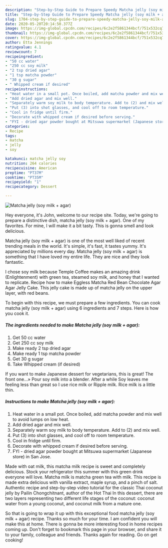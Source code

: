 ```yaml
---
description: "Step-by-Step Guide to Prepare Speedy Matcha jelly (soy milk + agar)"
title: "Step-by-Step Guide to Prepare Speedy Matcha jelly (soy milk + agar)"
slug: 1704-step-by-step-guide-to-prepare-speedy-matcha-jelly-soy-milk-agar
date: 2020-05-20T20:14:50.377Z
image: https://img-global.cpcdn.com/recipes/6c2e2f5861344bcf/751x532cq70/matcha-jelly-soy-milk-agar-recipe-main-photo.jpg
thumbnail: https://img-global.cpcdn.com/recipes/6c2e2f5861344bcf/751x532cq70/matcha-jelly-soy-milk-agar-recipe-main-photo.jpg
cover: https://img-global.cpcdn.com/recipes/6c2e2f5861344bcf/751x532cq70/matcha-jelly-soy-milk-agar-recipe-main-photo.jpg
author: Etta Jennings
ratingvalue: 4.1
reviewcount: 7
recipeingredient:
- "50 cc water"
- "250 cc soy milk"
- "2 tsp dried agar"
- "1 tsp matcha powder"
- "30 g sugar"
- " Whipped cream if desired"
recipeinstructions:
- "Heat water in a small pot. Once boiled, add matcha powder and mix well to avoid lumps on low heat."
- "Add dried agar and mix well."
- "Separately warm soy milk to body temperature. Add to (2) and mix well."
- "Put (3) into shot glasses, and cool off to room temperature."
- "Cool in fridge until firm."
- "Decorate with whipped cream if desired before serving."
- "FYI - dried agar powder bought at Mitsuwa supermarket (Japanese store) in San Jose."
categories:
- Recipe
tags:
- matcha
- jelly
- soy

katakunci: matcha jelly soy 
nutrition: 264 calories
recipecuisine: American
preptime: "PT37M"
cooktime: "PT35M"
recipeyield: "1"
recipecategory: Dessert

---
```



![Matcha jelly (soy milk + agar)](https://img-global.cpcdn.com/recipes/6c2e2f5861344bcf/751x532cq70/matcha-jelly-soy-milk-agar-recipe-main-photo.jpg)

Hey everyone, it's John, welcome to our recipe site. Today, we're going to prepare a distinctive dish, matcha jelly (soy milk + agar). One of my favorites. For mine, I will make it a bit tasty. This is gonna smell and look delicious.

Matcha jelly (soy milk + agar) is one of the most well liked of recent trending meals in the world. It's simple, it's fast, it tastes yummy. It's appreciated by millions every day. Matcha jelly (soy milk + agar) is something that I have loved my entire life. They are nice and they look fantastic.

I chose soy milk because Temple Coffee makes an amazing drink (Enlightenment) with green tea, steamed soy milk, and honey that I wanted to replicate. Recipe how to make Eggless Matcha Red Bean Chocolate Agar Agar Jelly Cake. This jelly cake is made up of matcha jelly on the upper layer, with red beans.


To begin with this recipe, we must prepare a few ingredients. You can cook matcha jelly (soy milk + agar) using 6 ingredients and 7 steps. Here is how you cook it.

<!--inarticleads1-->

##### The ingredients needed to make Matcha jelly (soy milk + agar):

1. Get 50 cc water
1. Get 250 cc soy milk
1. Make ready 2 tsp dried agar
1. Make ready 1 tsp matcha powder
1. Get 30 g sugar
1. Take  Whipped cream (if desired)


If you want to make Japanese dessert for vegetarians, this is great! The front one…» Pour soy milk into a blender. After a while Soy leaves me feeling less than great so I use rice milk or Ripple milk. Rice milk is a little thin. 

<!--inarticleads2-->

##### Instructions to make Matcha jelly (soy milk + agar):

1. Heat water in a small pot. Once boiled, add matcha powder and mix well to avoid lumps on low heat.
1. Add dried agar and mix well.
1. Separately warm soy milk to body temperature. Add to (2) and mix well.
1. Put (3) into shot glasses, and cool off to room temperature.
1. Cool in fridge until firm.
1. Decorate with whipped cream if desired before serving.
1. FYI - dried agar powder bought at Mitsuwa supermarket (Japanese store) in San Jose.


Made with oat milk, this matcha milk recipe is sweet and completely delicious. Stock your refrigerator this summer with this green drink everyone will love. Matcha milk is matcha green tea with milk. This recipe is made extra delicious with vanilla extract, maple syrup, and a pinch of salt. Authentic recipe and step-by-step video tutorial for the classic Thai coconut jelly by Pailin Chongchitnant, author of the Hot Thai In this dessert, there are two layers representing two different life stages of the coconut: coconut water from a young coconut, and coconut milk from a mature one. 

So that is going to wrap it up with this exceptional food matcha jelly (soy milk + agar) recipe. Thanks so much for your time. I am confident you will make this at home. There is gonna be more interesting food in home recipes coming up. Don't forget to bookmark this page in your browser, and share it to your family, colleague and friends. Thanks again for reading. Go on get cooking!
